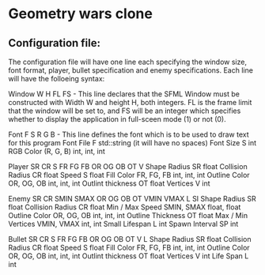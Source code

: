 # Geometry wars clone

## Configuration file:

The configuration file will have one line each specifying the window size, font format, player, bullet specification and enemy specifications. Each line will have the folloeing syntax:

Window W H FL FS
	- This line declares that the SFML Window must be constructed with Width W and height H, both integers. FL is the frame limit that the window will be set to, and FS will be an integer which specifies whether to display the application in full-sceen mode (1) or not (0).

Font F S R G B
	- This line defines the font which is to be used to draw text for this program
	Font File	F			std::string (it will have no spaces)
	Font Size	S			int
	RGB	Color	(R, G, B)	int, int, int

Player SR CR S FR FG FB OR OG OB OT V
	Shape Radius		SR			float
	Collision Radius	CR			float
	Speed				S			float
	Fill Color			FR, FG, FB	int, int, int
	Outline Color		OR, OG, OB	int, int, int
	Outlint thickness	OT			float
	Vertices			V			int

Enemy SR CR SMIN SMAX OR OG OB OT VMIN VMAX L SI
	Shape Radius		SR			float
	Collision Radius	CR			float
	Min / Max Speed		SMIN, SMAX	float, float
	Outline Color		OR, OG, OB	int, int, int
	Outline Thickness	OT			float
	Max / Min Vertices	VMIN, VMAX	int, int
	Small Lifespan		L			int
	Spawn Interval		SP			int

Bullet SR CR S FR FG FB OR OG OB OT V L
	Shape Radius		SR			float
	Collision Radius	CR			float
	Speed				S			float
	Fill Color			FR, FG, FB	int, int, int
	Outline Color		OR, OG, OB	int, int, int
	Outlint thickness	OT			float
	Vertices			V			int
	Life Span			L			int